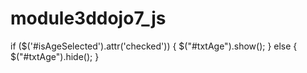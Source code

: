 # module3ddojo7_js
if ($('#isAgeSelected').attr('checked')) {     $("#txtAge").show(); } else {     $("#txtAge").hide(); }
